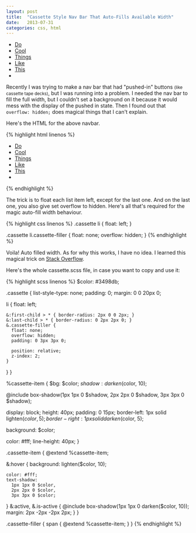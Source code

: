 ```yaml
---
layout: post
title:  "Cassette Style Nav Bar That Auto-Fills Available Width"
date:   2013-07-31
categories: css, html
---
```


<script src="//ajax.googleapis.com/ajax/libs/jquery/1.10.2/jquery.min.js"></script>
<script>
$(function() {
  $('.cassette-item').click(function(event) {
    event.preventDefault();
    var link = $(this);
    link.closest('ul').find('.cassette-item').removeClass('is-active');
    link.addClass('is-active');
  });
});
</script>
<ul class="cassette">
  <li><a href="#" class="cassette-item">Do</a></li>
  <li><a href="#" class="cassette-item">Cool</a></li>
  <li><a href="#" class="cassette-item">Things</a></li>
  <li><a href="#" class="cassette-item">Like</a></li>
  <li><a href="#" class="cassette-item is-active">This</a></li>
  <li class="cassette-filler"><span></span></li>
</ul>

Recently I was trying to make a nav bar that had "pushed-in" buttons <small>(like cassette tape decks)</small>, but I was running into a problem. I needed the nav bar to fill the full width, but I couldn't set a background on it because it would mess with the display of the pushed in state. Then I found out that `overflow: hidden;` does magical things that I can't explain.

Here's the HTML for the above navbar.

{% highlight html linenos %}
<ul class="cassette">
  <li><a href="#" class="cassette-item">Do</a></li>
  <li><a href="#" class="cassette-item">Cool</a></li>
  <li><a href="#" class="cassette-item">Things</a></li>
  <li><a href="#" class="cassette-item">Like</a></li>
  <li><a href="#" class="cassette-item is-active">This</a></li>
  <li class="cassette-filler"><span></span></li>
</ul>
{% endhighlight %}

The trick is to float each list item left, except for the last one. And on the last one, you also give set overflow to hidden. Here's all that's required for the magic auto-fill width behaviour.

{% highlight css linenos %}
.cassette li {
  float: left;
}

.cassette li.cassette-filler {
  float: none;
  overflow: hidden;
}
{% endhighlight %}

Voila! Auto filled width. As for why this works, I have no idea. I learned this magical trick on [Stack Overflow](http://stackoverflow.com/questions/6572040/make-divs-auto-fill-space).

Here's the whole cassette.scss file, in case you want to copy and use it:

{% highlight scss linenos %}
$color: #3498db;

.cassette {
  list-style-type: none;
  padding: 0;
  margin: 0 0 20px 0;

  li {
    float: left;

    &:first-child > * { border-radius: 2px 0 0 2px; }
    &:last-child > * { border-radius: 0 2px 2px 0; }
    &.cassette-filler {
      float: none;
      overflow: hidden;
      padding: 0 3px 3px 0;

      position: relative;
      z-index: 2;
    }
  }
}

%cassette-item {
  $bg: $color;
  $shadow: darken($color, 10);

  @include box-shadow(1px 1px 0 $shadow, 2px 2px 0 $shadow, 3px 3px 0 $shadow);

  display: block;
  height: 40px;
  padding: 0 15px;
  border-left: 1px solid lighten($color, 5);
  border-right: 1px solid darken($color, 5);

  background: $color;

  color: #fff;
  line-height: 40px;
}

.cassette-item {
  @extend %cassette-item;

  &:hover {
    background: lighten($color, 10);

    color: #fff;
    text-shadow:
      1px 1px 0 $color,
      2px 2px 0 $color,
      3px 3px 0 $color;
  }
  &:active, &.is-active {
    @include box-shadow(1px 1px 0 darken($color, 10));
    margin: 2px -2px -2px 2px;
  }
}

.cassette-filler {
  span { @extend %cassette-item; }
}
{% endhighlight %}
